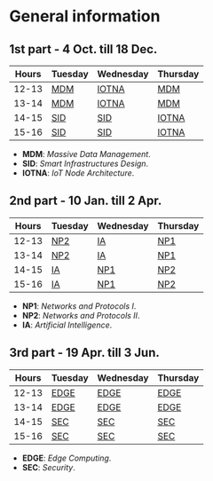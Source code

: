 # General information

## **1st part** - 4 Oct. till 18 Dec.

| Hours | Tuesday | Wednesday | Thursday |
|-------|---------|-----------|----------|
| 12-13 | [MDM](../Subjects/MDM/index.md)     | [IOTNA](../Subjects/IOTNA/index.md)     | [MDM](../Subjects/MDM/index.md)      |
| 13-14 | [MDM](../Subjects/MDM/index.md)     | [IOTNA](../Subjects/IOTNA/index.md)     | [MDM](../Subjects/MDM/index.md)      |
| 14-15 | [SID](../Subjects/SID/index.md)     | [SID](../Subjects/SID/index.md)       | [IOTNA](../Subjects/IOTNA/index.md)    |
| 15-16 | [SID](../Subjects/SID/index.md)     | [SID](../Subjects/SID/index.md)       | [IOTNA](../Subjects/IOTNA/index.md)    |

* **MDM**: *Massive Data Management*.
* **SID**: *Smart Infrastructures Design*. 
* **IOTNA**: *IoT Node Architecture*.

## **2nd part** - 10 Jan. till 2 Apr.

| Hours | Tuesday | Wednesday | Thursday |
|-------|---------|-----------|----------|
| 12-13 | [NP2](../Subjects/NP2/index.md)     | [IA](../Subjects/IA/index.md)        | [NP1](../Subjects/NP1/index.md)      |
| 13-14 | [NP2](../Subjects/NP2/index.md)     | [IA](../Subjects/IA/index.md)        | [NP1](../Subjects/NP1/index.md)      |
| 14-15 | [IA](../Subjects/IA/index.md)      | [NP1](../Subjects/NP1/index.md)       | [NP2](../Subjects/NP2/index.md)      |
| 15-16 | [IA](../Subjects/IA/index.md)      | [NP1](../Subjects/NP1/index.md)       | [NP2](../Subjects/NP2/index.md)      |

* **NP1**: *Networks and Protocols I*.
* **NP2**: *Networks and Protocols II*.
* **IA**: *Artificial Intelligence*.

## **3rd part** - 19 Apr. till 3 Jun.

| Hours | Tuesday | Wednesday | Thursday |
|-------|---------|-----------|----------|
| 12-13 | [EDGE](../Subjects/EDGE/index.md)    | [EDGE](../Subjects/EDGE/index.md)      | [EDGE](../Subjects/EDGE/index.md)     |
| 13-14 | [EDGE](../Subjects/EDGE/index.md)    | [EDGE](../Subjects/EDGE/index.md)      | [EDGE](../Subjects/EDGE/index.md)     |
| 14-15 | [SEC](../Subjects/SEC/index.md)     | [SEC](../Subjects/SEC/index.md)       | [SEC](../Subjects/SEC/index.md)      |
| 15-16 | [SEC](../Subjects/SEC/index.md)     | [SEC](../Subjects/SEC/index.md)       | [SEC](../Subjects/SEC/index.md)      |

* **EDGE**: *Edge Computing*.
* **SEC**: *Security*.


